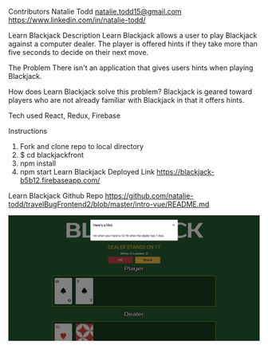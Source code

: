 Contributors
Natalie Todd natalie.todd15@gmail.com https://www.linkedin.com/in/natalie-todd/

Learn Blackjack Description
Learn Blackjack allows a user to play Blackjack against a computer dealer. The player is offered hints if they take more than five seconds to decide on their next move.

The Problem
There isn't an application that gives users hints when playing Blackjack.

How does Learn Blackjack solve this problem?
Blackjack is geared toward players who are not already familiar with Blackjack in that it offers hints.

Tech used
React, Redux, Firebase

Instructions
1. Fork and clone repo to local directory
2. $ cd blackjackfront
3. npm install
4. npm start
Learn Blackjack Deployed Link
https://blackjack-b5b12.firebaseapp.com/

Learn Blackjack Github Repo
https://github.com/natalie-todd/travelBugFrontend2/blob/master/intro-vue/README.md

<img src='./src/Learn-Blackjack.png' alt='Blackjack table with hint showing.'>